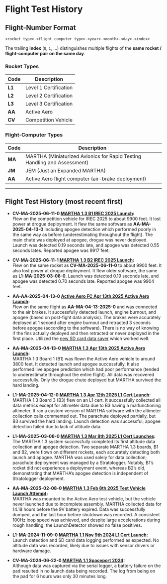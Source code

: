 # Flight Test History

## Flight-Number Format  
`<rocket type>-<flight computer type>-<year>-<month>-<day>-<index>`

The trailing **index** (`0`, `1`, …) distinguishes multiple flights of the **same rocket / flight-computer pair on the same day**.

### Rocket Types
| Code | Description                |
|------|----------------------------|
| **L1** | Level 1 Certification |
| **L2** | Level 2 Certification |
| **L3** | Level 3 Certification |
| **AA** | Active Aero            |
| **CV** | Competition Vehicle    |

### Flight-Computer Types
| Code | Description |
|------|-------------|
| **MA** | MARTHA (Miniaturized Avionics for Rapid Testing Handling and Assessment) |
| **JM** | JEM (Just an Expanded MARTHA) |
| **AA** | Active Aero flight computer (air-brake deployment) |

---

## Flight Test History (most recent first)

- **CV-MA-2025-06-11-0 [MARTHA 1.3 B1 IREC 2025 Launch](https://github.com/CURocketEngineering/MARTHA-1.3/releases/tag/1.1.0):**  
  Flew on the competition vehicle for IREC 2025 to about 9900 feet. It lost power at drogue deployment. It flew the same software as 
  **AA-MA-2025-04-13-0** including apogee detection which performed poorly in the same way as before (underestimating throughout the flight). 
  The main chute was deployed at apogee, drogue was never deployed. 
  Launch was detected 0.19 seconds late, and apogee was detected 0.55 seconds lates. Reported apogee was 9917 feet. 

- **CV-MA-2025-06-11-1 [MARTHA 1.3 B2 IREC 2025 Launch](https://github.com/CURocketEngineering/MARTHA-1.3/releases/tag/1.0.1):**  
  Flew on the same rocket as **CV-MA-2025-06-11-0** to about 9900 feet. It also lost power at drogue deployment. It flew older software, the same as
  **L1-MA-2025-03-08-0**. Launch was detected 0.19 seconds late, and apogee was detected 0.70 seconds late. Reported apogee was 9904 feet. 

- **AA-AA-2025-04-13-0 [Active Aero FC Apr 13th 2025 Active Aero Launch](https://github.com/CURocketEngineering/Active-Aero/releases/tag/1.0):**  
  Flew on the same flight as **AA-MA-04-13-2025-0** and was connected to the air brakes. It successfully detected launch, engine burnout, and apogee (based on post-fight data analysis). The brakes were accurately deployed at 1 second after engine burnout and retracted 3 seconds before apogee (according to the software). There is no way of knowing if the fins actually deployed and then retracted or never deployed in the first place. Utilized the [new SD card data saver](../include/data_handling/DataSaverBigSD.h) which worked well. 

- **AA-MA-2025-04-13-0 [MARTHA 1.3 Apr 13th 2025 Active Aero Launch](https://github.com/CURocketEngineering/MARTHA-1.3/releases/tag/1.1.0):**  
  MARTHA 1.3 Board 1 (B1) was flown the Active Aero vehicle to around 3800 feet. It detected launch and apogee successfully. It also performed live apogee prediction which had poor performance (tended to underestimate throughout the entire flight). All data was recovered successfully. Only the drogue chute deployed but MARTHA survived the hard landing. 

- **L1-MA-2025-04-12-0 [MARTHA 1.3 Apr 12th 2025 L1 Cert Launch](https://github.com/CURocketEngineering/MARTHA-1.3/releases/tag/1.0.2-no-alt):**  
  MARTHA 1.3 Board 3 (B3) flew on an L1 cert. It successfully collected all data metrics except for altimeter data due to B3 having a malfunctioning altimeter. It ran a custom version of MARTHA software with the altimeter collection calls commented out. The parachute deployed partially, but B3 survived the hard landing. Launch detection was successful; apogee detection failed due to lack of altitude data.

- **L1-MA-2025-03-08-0 [MARTHA 1.3 Mar 8th 2025 L1 Cert Launches](https://github.com/CURocketEngineering/MARTHA-1.3/releases/tag/1.0.1):**  
  The MARTHA 1.3 system successfully completed its first altitude data collection and apogee detection. Two separate MARTHA 1.3 boards, B1 and B2, were flown on different rockets, each accurately detecting both launch and apogee. MARTHA was used solely for data collection; parachute deployment was managed by a Stratologger. Notably, B1’s rocket did not experience a deployment event, whereas B2’s did, demonstrating that MARTHA’s apogee detection is independent of Stratologger deployment.

- **AA-MA-2025-02-08-0 [MARTHA 1.3 Feb 8th 2025 Test Vehicle Launch Attempt](https://github.com/CURocketEngineering/MARTHA-1.3/releases/tag/1.0.0):**  
  MARTHA was mounted to the Active Aero test vehicle, but the vehicle never launched due to incomplete assembly. MARTHA collected data for 14.18 hours before the 9V battery expired. Data was successfully dumped, and the last hour before shutdown was recorded. A consistent 100Hz loop speed was achieved, and despite large accelerations during rough handling, the LaunchDetector showed no false positives.

- **L1-MA-2024-11-09-0 [MARTHA 1.1 Nov 9th 2024 L1 Cert Launch](https://github.com/CURocketEngineering/MARTHA-1.1/releases/tag/v1.1.0):**  
  Launch detection and SD card data logging performed as expected. No altitude data was recorded, likely due to issues with sensor drivers or hardware damage.

- **CV-MA-2024-06-22-0 [MARTHA 1.1 Spaceport 2024](https://github.com/CURocketEngineering/MARTHA-1.1/releases/tag/v1.0.0):**  
  Although data was captured via the serial logger, a battery failure on the pad resulted in no launch data being recorded. The log from being on the pad for 6 hours was only 30 minutes long.
